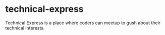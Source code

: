 # technical-express
Technical Express is a place where coders can meetup to gush about their technical interests.
